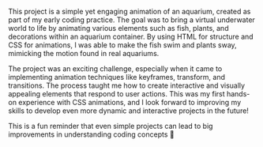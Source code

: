 This project is a simple yet engaging animation of an aquarium, created as part of my early coding practice. The goal was to bring a virtual underwater world to life by animating various elements such as fish, plants, and decorations within an aquarium container. By using HTML for structure and CSS for animations, I was able to make the fish swim and plants sway, mimicking the motion found in real aquariums.

The project was an exciting challenge, especially when it came to implementing animation techniques like keyframes, transform, and transitions. The process taught me how to create interactive and visually appealing elements that respond to user actions. This was my first hands-on experience with CSS animations, and I look forward to improving my skills to develop even more dynamic and interactive projects in the future!

This is a fun reminder that even simple projects can lead to big improvements in understanding coding concepts 💓
